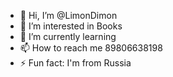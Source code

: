 - 👋 Hi, I’m @LimonDimon
- 👀 I’m interested in Books
- 🌱 I’m currently learning
- 📫 How to reach me 89806638198
- ⚡ Fun fact: I'm from Russia

<!---
LimonDimon/LimonDimon is a ✨ special ✨ repository because its `README.md` (this file) appears on your GitHub profile.
You can click the Preview link to take a look at your changes.
--->
